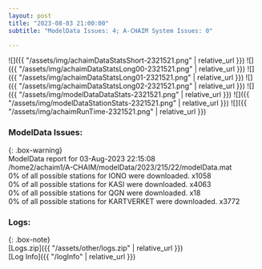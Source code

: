 ```yaml
---
layout: post
title: "2023-08-03 21:00:00"
subtitle: "ModelData Issues: 4; A-CHAIM System Issues: 0"

---
```


![]({{ "/assets/img/achaimDataStatsShort-2321521.png" | relative_url }})
![]({{ "/assets/img/achaimDataStatsLong00-2321521.png" | relative_url }})
![]({{ "/assets/img/achaimDataStatsLong01-2321521.png" | relative_url }})
![]({{ "/assets/img/achaimDataStatsLong02-2321521.png" | relative_url }})
![]({{ "/assets/img/modelDataDataStats-2321521.png" | relative_url }})
![]({{ "/assets/img/modelDataStationStats-2321521.png" | relative_url }})
![]({{ "/assets/img/achaimRunTime-2321521.png" | relative_url }})


### ModelData Issues:  
  
{: .box-warning}  
 ModelData report for 03-Aug-2023 22:15:08   
 /home2/achaim1/A-CHAIM/modelData/2023/215/22/modelData.mat   
 0% of all possible stations for IONO were downloaded. x1058   
 0% of all possible stations for KASI were downloaded. x4063   
 0% of all possible stations for QGN were downloaded. x18   
 0% of all possible stations for KARTVERKET were downloaded. x3772   
  


### Logs:  
  
{: .box-note}  
[Logs.zip]({{ "/assets/other/logs.zip" | relative_url }})  
[Log Info]({{ "/logInfo" | relative_url }})  
